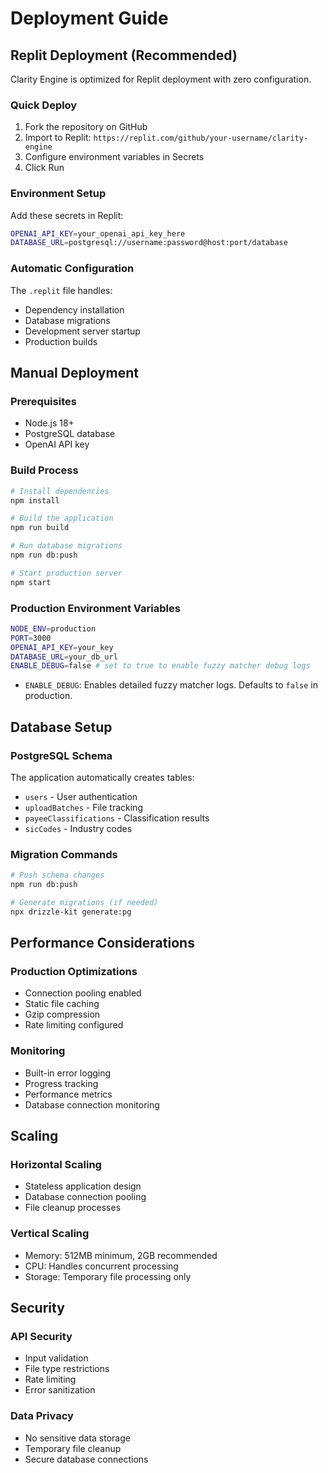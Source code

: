 
# Deployment Guide

## Replit Deployment (Recommended)

Clarity Engine is optimized for Replit deployment with zero configuration.

### Quick Deploy
1. Fork the repository on GitHub
2. Import to Replit: `https://replit.com/github/your-username/clarity-engine`
3. Configure environment variables in Secrets
4. Click Run

### Environment Setup
Add these secrets in Replit:

```bash
OPENAI_API_KEY=your_openai_api_key_here
DATABASE_URL=postgresql://username:password@host:port/database
```

### Automatic Configuration
The `.replit` file handles:
- Dependency installation
- Database migrations  
- Development server startup
- Production builds

## Manual Deployment

### Prerequisites
- Node.js 18+
- PostgreSQL database
- OpenAI API key

### Build Process
```bash
# Install dependencies
npm install

# Build the application
npm run build

# Run database migrations
npm run db:push

# Start production server
npm start
```

### Production Environment Variables
```bash
NODE_ENV=production
PORT=3000
OPENAI_API_KEY=your_key
DATABASE_URL=your_db_url
ENABLE_DEBUG=false # set to true to enable fuzzy matcher debug logs
```

- `ENABLE_DEBUG`: Enables detailed fuzzy matcher logs. Defaults to `false` in production.

## Database Setup

### PostgreSQL Schema
The application automatically creates tables:
- `users` - User authentication
- `uploadBatches` - File tracking
- `payeeClassifications` - Classification results
- `sicCodes` - Industry codes

### Migration Commands
```bash
# Push schema changes
npm run db:push

# Generate migrations (if needed)
npx drizzle-kit generate:pg
```

## Performance Considerations

### Production Optimizations
- Connection pooling enabled
- Static file caching
- Gzip compression
- Rate limiting configured

### Monitoring
- Built-in error logging
- Progress tracking
- Performance metrics
- Database connection monitoring

## Scaling

### Horizontal Scaling
- Stateless application design
- Database connection pooling
- File cleanup processes

### Vertical Scaling
- Memory: 512MB minimum, 2GB recommended
- CPU: Handles concurrent processing
- Storage: Temporary file processing only

## Security

### API Security  
- Input validation
- File type restrictions
- Rate limiting
- Error sanitization

### Data Privacy
- No sensitive data storage
- Temporary file cleanup
- Secure database connections
